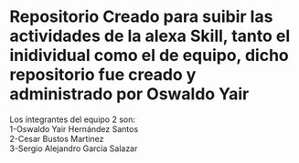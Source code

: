# Repositorio Creado para suibir las actividades de la alexa Skill, tanto el inidividual como el de equipo, dicho repositorio fue creado y administrado por Oswaldo Yair <br>
Los integrantes del equipo 2 son: <br>
1-Oswaldo Yair Hernández Santos<br>
2-Cesar Bustos Martinez<br>
3-Sergio Alejandro Garcia Salazar<br>

